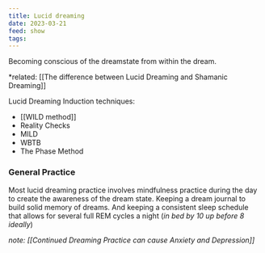 ```yaml
---
title: Lucid dreaming
date: 2023-03-21
feed: show
tags:
---
```


Becoming conscious of the dreamstate from within the dream. 

*related: [[The difference between Lucid Dreaming and Shamanic Dreaming]]

Lucid Dreaming Induction techniques:

- [[WILD method]]
- Reality Checks
- MILD
- WBTB
- The Phase Method

### General Practice
Most lucid dreaming practice involves mindfulness practice during the day to create the awareness of the dream state. Keeping a dream journal to build solid memory of dreams. And keeping a consistent sleep schedule that allows for several full REM cycles a night (*in bed by 10 up before 8 ideally*) 

*note: [[Continued Dreaming Practice can cause Anxiety and Depression]]* 